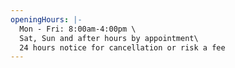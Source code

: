 ```yaml
---
openingHours: |-
  Mon - Fri: 8:00am-4:00pm \
  Sat, Sun and after hours by appointment\
  24 hours notice for cancellation or risk a fee
---
```



